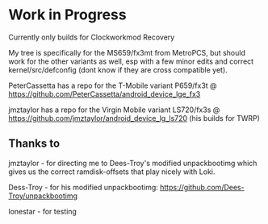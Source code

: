 Work in Progress
================

Currently only builds for Clockworkmod Recovery

My tree is specifically for the MS659/fx3mt from MetroPCS, but should work for the other variants as well, esp with a few minor edits and correct kernel/src/defconfig (dont know if they are cross compatible yet).

PeterCassetta has a repo for the T-Mobile variant P659/fx3t @ https://github.com/PeterCassetta/android_device_lge_fx3

jmztaylor has a repo for the Virgin Mobile variant LS720/fx3s @ https://github.com/jmztaylor/android_device_lg_ls720 (his builds for TWRP)

Thanks to
---------
jmztaylor - for directing me to Dees-Troy's modified unpackbootimg which gives us the correct ramdisk-offsets that play nicely with Loki.

Dess-Troy - for his modified unpackbootimg: https://github.com/Dees-Troy/unpackbootimg

lonestar - for testing
